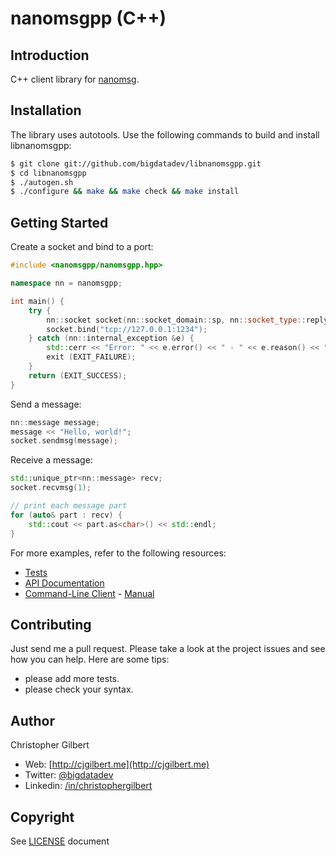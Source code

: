# nanomsgpp (C++)

## Introduction

C++ client library for [nanomsg](https://github.com/nanomsg/nanomsg).

## Installation

The library uses autotools. Use the following commands to build and install libnanomsgpp:

```bash
$ git clone git://github.com/bigdatadev/libnanomsgpp.git
$ cd libnanomsgpp
$ ./autogen.sh
$ ./configure && make && make check && make install
```

## Getting Started

Create a socket and bind to a port:

```cpp
#include <nanomsgpp/nanomsgpp.hpp>

namespace nn = nanomsgpp;

int main() {
	try {
		nn::socket socket(nn::socket_domain::sp, nn::socket_type::reply);
		socket.bind("tcp://127.0.0.1:1234");
	} catch (nn::internal_exception &e) {
		std::cerr << "Error: " << e.error() << " - " << e.reason() << "." << std::endl;
		exit (EXIT_FAILURE);
	}
	return (EXIT_SUCCESS);
}
```

Send a message:

```cpp
nn::message message;
message << "Hello, world!";
socket.sendmsg(message);
```

Receive a message:

```cpp
std::unique_ptr<nn::message> recv;
socket.recvmsg(1);

// print each message part
for (auto& part : recv) {
	std::cout << part.as<char>() << std::endl;
}
```

For more examples, refer to the following resources:
* [Tests](test/)
* [API Documentation](docs/API.md)
* [Command-Line Client](src/client/) - [Manual](docs/Client.md)

## Contributing

Just send me a pull request. Please take a look at the project issues and see how you can help. Here are some tips:
* please add more tests.
* please check your syntax.

## Author

Christopher Gilbert

* Web: [http://cjgilbert.me](http://cjgilbert.me)
* Twitter: [@bigdatadev](https://twitter.com/bigdatadev)
* Linkedin: [/in/christophergilbert](https://www.linkedin.com/in/christophergilbert)

## Copyright

See [LICENSE](LICENSE) document
